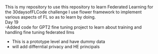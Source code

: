 This is my repository to use this repository to learn Federated Learning for the 30daysofFLCode challenge
I use flower framework to implement various aspects of FL so as to learn by doing.  
Day 19  
-Added code for GPT2 fine tuning project to learn about training and handling fine tuning federated llms  
- This is a prototype level and have dummy data  
- will add differntial privacy and HE principals    

